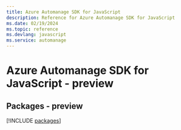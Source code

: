 ```yaml
---
title: Azure Automanage SDK for JavaScript
description: Reference for Azure Automanage SDK for JavaScript
ms.date: 02/19/2024
ms.topic: reference
ms.devlang: javascript
ms.service: automanage
---
```

# Azure Automanage SDK for JavaScript - preview
## Packages - preview
[!INCLUDE [packages](automanage-index.md)]